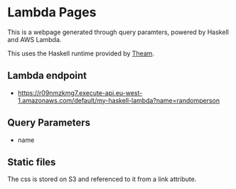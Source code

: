 # Lambda Pages

This is a webpage generated through query paramters, powered by Haskell and AWS Lambda.

This uses the Haskell runtime provided by [Theam](https://github.com/theam/aws-lambda-haskell-runtime).

## Lambda endpoint

- https://r09nmzkmg7.execute-api.eu-west-1.amazonaws.com/default/my-haskell-lambda?name=randomperson

## Query Parameters

- name

## Static files

The css is stored on S3 and referenced to it from a link attribute.
